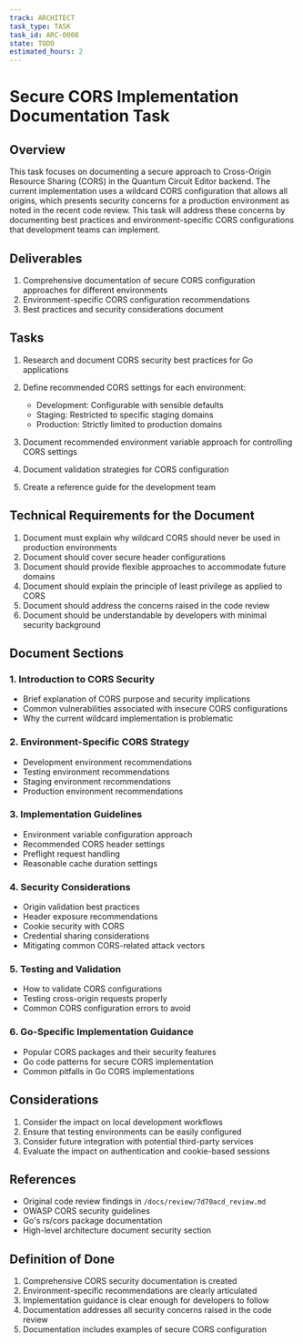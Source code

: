 ```yaml
---
track: ARCHITECT
task_type: TASK
task_id: ARC-0008
state: TODO
estimated_hours: 2
---
```


# Secure CORS Implementation Documentation Task

## Overview

This task focuses on documenting a secure approach to Cross-Origin Resource Sharing (CORS) in the Quantum Circuit Editor backend. The current implementation uses a wildcard CORS configuration that allows all origins, which presents security concerns for a production environment as noted in the recent code review. This task will address these concerns by documenting best practices and environment-specific CORS configurations that development teams can implement.

## Deliverables

1. Comprehensive documentation of secure CORS configuration approaches for different environments
2. Environment-specific CORS configuration recommendations
3. Best practices and security considerations document

## Tasks

1. Research and document CORS security best practices for Go applications
2. Define recommended CORS settings for each environment:
   - Development: Configurable with sensible defaults
   - Staging: Restricted to specific staging domains
   - Production: Strictly limited to production domains

3. Document recommended environment variable approach for controlling CORS settings

4. Document validation strategies for CORS configuration

5. Create a reference guide for the development team

## Technical Requirements for the Document

1. Document must explain why wildcard CORS should never be used in production environments
2. Document should cover secure header configurations
3. Document should provide flexible approaches to accommodate future domains
4. Document should explain the principle of least privilege as applied to CORS
5. Document should address the concerns raised in the code review
6. Document should be understandable by developers with minimal security background

## Document Sections

### 1. Introduction to CORS Security

- Brief explanation of CORS purpose and security implications
- Common vulnerabilities associated with insecure CORS configurations
- Why the current wildcard implementation is problematic

### 2. Environment-Specific CORS Strategy

- Development environment recommendations
- Testing environment recommendations
- Staging environment recommendations
- Production environment recommendations

### 3. Implementation Guidelines

- Environment variable configuration approach
- Recommended CORS header settings
- Preflight request handling
- Reasonable cache duration settings

### 4. Security Considerations

- Origin validation best practices
- Header exposure recommendations
- Cookie security with CORS
- Credential sharing considerations
- Mitigating common CORS-related attack vectors

### 5. Testing and Validation

- How to validate CORS configurations
- Testing cross-origin requests properly
- Common CORS configuration errors to avoid

### 6. Go-Specific Implementation Guidance

- Popular CORS packages and their security features
- Go code patterns for secure CORS implementation
- Common pitfalls in Go CORS implementations

## Considerations

1. Consider the impact on local development workflows
2. Ensure that testing environments can be easily configured
3. Consider future integration with potential third-party services
4. Evaluate the impact on authentication and cookie-based sessions

## References

- Original code review findings in `/docs/review/7d70acd_review.md`
- OWASP CORS security guidelines
- Go's rs/cors package documentation
- High-level architecture document security section

## Definition of Done

1. Comprehensive CORS security documentation is created
2. Environment-specific recommendations are clearly articulated
3. Implementation guidance is clear enough for developers to follow
4. Documentation addresses all security concerns raised in the code review
5. Documentation includes examples of secure CORS configuration